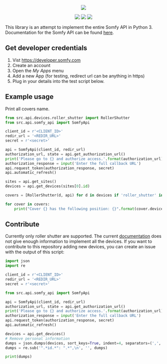 <p align=center>
    <img src="https://developer.somfy.com/sites/default/files/img/SoOpen.png"/>
</p>
<p align=center>
    <a href="https://travis-ci.org/tetienne/somfy-open-api"><img src="https://travis-ci.org/tetienne/somfy-open-api.svg?branch=master"/></a>
    <a href="https://codeclimate.com/github/tetienne/somfy-open-api/maintainability"><img src="https://api.codeclimate.com/v1/badges/efefe25b6c0dc796bc1c/maintainability" /></a>
    <a href="https://codeclimate.com/github/tetienne/somfy-open-api/test_coverage"><img src="https://api.codeclimate.com/v1/badges/efefe25b6c0dc796bc1c/test_coverage" /></a>
</p>
 
This library is an attempt to implement the entire Somfy API in Python 3.
Documentation for the Somfy API can be found [here](https://developer.somfy.com/somfy-open-api/apis).

## Get developer credentials

1. Vist https://developer.somfy.com
2. Create an account
3. Open the *My Apps* menu
4. Add a new App (for testing, redirect url can be anything in https)
4. Plug in your details into the test script below.

## Example usage

Print all covers name.

```python
from src.api.devices.roller_shutter import RollerShutter
from src.api.somfy_api import SomfyApi

client_id = r'<CLIENT_ID>'
redir_url = '<REDIR_URL>'
secret = r'<secret>'

api = SomfyApi(client_id, redir_url)
authorization_url, state = api.get_authorization_url()
print('Please go to {} and authorize access.'.format(authorization_url))
authorization_response = input('Enter the full callback URL')
api.request_token(authorization_response, secret)
api.automatic_refresh()

sites = api.get_sites()
devices = api.get_devices(sites[0].id)

covers = [RollerShutter(d, api) for d in devices if 'roller_shutter' in d.categories]

for cover in covers:
    print("Cover {} has the following position: {}".format(cover.device.name, cover.position))

```

## Contribute
Currently only roller shutter are supported. The current [documentation](https://developer.somfy.com/products-services-informations) does not give enough information to implement all the devices.
If you want to contribute to this repository adding new devices, you can create an issue with the output of this script:
```python
import json
import re

client_id = r'<CLIENT_ID>'
redir_url = '<REDIR_URL>'
secret = r'<secret>'

from src.api.somfy_api import SomfyApi

api = SomfyApi(client_id, redir_url)
authorization_url, state = api.get_authorization_url()
print('Please go to {} and authorize access.'.format(authorization_url))
authorization_response = input('Enter the full callback URL')
api.request_token(authorization_response, secret)
api.automatic_refresh()

devices = api.get_devices()
# Remove personal information
dumps = json.dumps(devices, sort_keys=True, indent=4, separators=(',', ': '))
dumps = re.sub('".*id.*": ".*",\n', '', dumps)

print(dumps)
```

